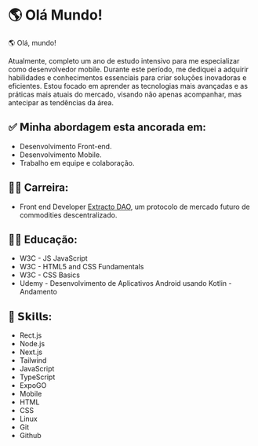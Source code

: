 # 🌎 Olá Mundo!

🌎 Olá, mundo!

Atualmente, completo um ano de estudo intensivo para me especializar como desenvolvedor mobile. Durante este período, me dediquei a adquirir habilidades e conhecimentos essenciais para criar soluções inovadoras e eficientes. Estou focado em aprender as tecnologias mais avançadas e as práticas mais atuais do mercado, visando não apenas acompanhar, mas antecipar as tendências da área.

## ✅ 𝗠inha abordagem esta ancorada em:

- Desenvolvimento Front-end.
- Desenvolvimento Mobile.
- Trabalho em equipe e colaboração.

## 👨‍💼 Carreira:

- Front end Developer [Extracto DAO](https://extractodao.com), um protocolo de mercado futuro de commodities descentralizado.


## 👨‍🎓 Educação:

- W3C - JS JavaScript
- W3C - HTML5 and CSS Fundamentals
- W3C - CSS Basics
- Udemy - Desenvolvimento de Aplicativos Android usando Kotlin - Andamento

## 🎯 𝗦𝗸𝗶𝗹𝗹𝘀:

- Rect.js
- Node.js
- Next.js
- Tailwind
- JavaScript
- TypeScript
- ExpoGO
- Mobile
- HTML
- CSS
- Linux
- Git
- Github
